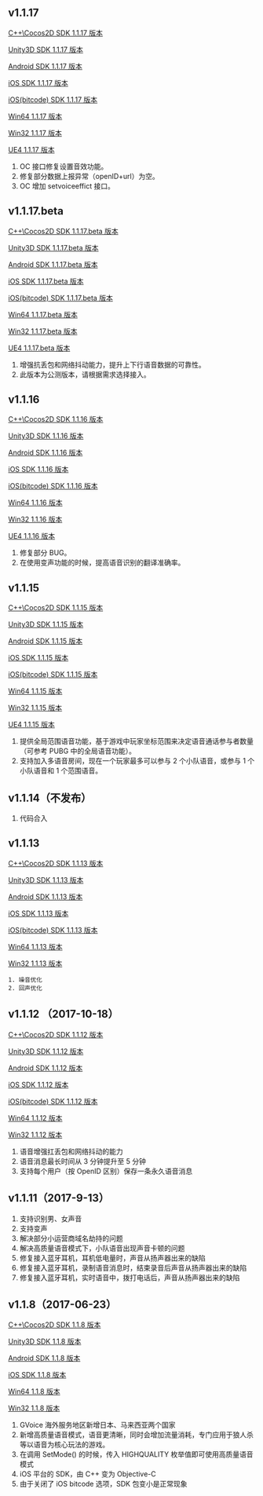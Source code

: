 ## v1.1.17
[C++\Cocos2D SDK 1.1.17 版本](http://lexizhang-1251557890.file.myqcloud.com/gvoice1.1.17/gcloud_voice_1_1_17_168537_20180211_Cocos.zip)

[Unity3D SDK 1.1.17 版本](http://lexizhang-1251557890.file.myqcloud.com/gvoice1.1.17/gcloud_voice_1_1_17_168537_20180211_Unity3D.zip)

[Android SDK 1.1.17 版本](http://lexizhang-1251557890.file.myqcloud.com/gvoice1.1.17/gcloud_voice_1_1_17_168537_20180211_Android.zip)

[iOS SDK 1.1.17 版本](http://lexizhang-1251557890.file.myqcloud.com/gvoice1.1.17/gcloud_voice_1_1_17_168537_20180211_iOS.zip)

[iOS(bitcode) SDK 1.1.17 版本](http://lexizhang-1251557890.file.myqcloud.com/gvoice1.1.17/gcloud_voice_1_1_17_168537_20180211_iOS_bitcode.zip)

[Win64 1.1.17 版本](http://lexizhang-1251557890.file.myqcloud.com/gvoice1.1.17/gcloud_voice_winx64_1_1_17_168537_20180224.zip)

[Win32 1.1.17 版本](http://lexizhang-1251557890.file.myqcloud.com/gvoice1.1.17/gcloud_voice_win_1_1_17_168537_20180224.zip)

[UE4 1.1.17 版本](http://lexizhang-1251557890.file.myqcloud.com/gvoice1.1.17/gcloud_voice_1_1_17_168537_20180211_UE4.zip)

1. OC 接口修复设置音效功能。
2. 修复部分数据上报异常（openID+url）为空。
3. OC 增加 setvoiceeffict 接口。

## v1.1.17.beta
[C++\Cocos2D SDK 1.1.17.beta 版本](http://lexizhang-1251557890.file.myqcloud.com/gvoice1.1.17.beta/gcloud_voice_1_1_17_168230_20180206_Cocos.zip)

[Unity3D SDK 1.1.17.beta 版本](http://lexizhang-1251557890.file.myqcloud.com/gvoice1.1.17.beta/gcloud_voice_1_1_17_168230_20180206_Unity3D.zip)

[Android SDK 1.1.17.beta 版本](http://lexizhang-1251557890.file.myqcloud.com/gvoice1.1.17.beta/gcloud_voice_1_1_17_168230_20180206_Android.zip)

[iOS SDK 1.1.17.beta 版本](http://lexizhang-1251557890.file.myqcloud.com/gvoice1.1.17.beta/gcloud_voice_1_1_17_168230_20180206_iOS.zip)

[iOS(bitcode) SDK 1.1.17.beta 版本](http://lexizhang-1251557890.file.myqcloud.com/gvoice1.1.17.beta/gcloud_voice_1_1_17_168230_20180206_iOS_bitcode.zip)

[Win64 1.1.17.beta 版本](http://lexizhang-1251557890.file.myqcloud.com/gvoice1.1.17.beta/gcloud_voice_winx64_1_1_17_168230_20180207.zip)

[Win32 1.1.17.beta 版本](http://lexizhang-1251557890.file.myqcloud.com/gvoice1.1.17.beta/gcloud_voice_win_1_1_17_168230_20180207.zip)

[UE4 1.1.17.beta 版本](http://lexizhang-1251557890.file.myqcloud.com/gvoice1.1.17.beta/gcloud_voice_1_1_17_168230_20180206_UE4.zip)

1. 增强抗丢包和网络抖动能力，提升上下行语音数据的可靠性。
2. 此版本为公测版本，请根据需求选择接入。

## v1.1.16
[C++\Cocos2D SDK 1.1.16 版本](http://lexizhang-1251557890.file.myqcloud.com/gvoice1.1.16/gcloud_voice_1_1_16_166568_20180111_Cocos.zip) 

[Unity3D SDK 1.1.16 版本](http://lexizhang-1251557890.file.myqcloud.com/gvoice1.1.16/gcloud_voice_1_1_16_166568_20180111_Unity3D.zip) 

[Android SDK 1.1.16 版本](http://lexizhang-1251557890.file.myqcloud.com/gvoice1.1.16/gcloud_voice_1_1_16_166568_20180111_Android.zip) 

[iOS SDK 1.1.16 版本](http://lexizhang-1251557890.file.myqcloud.com/gvoice1.1.16/gcloud_voice_1_1_16_166568_20180111_iOS.zip) 

[iOS(bitcode) SDK 1.1.16 版本](http://lexizhang-1251557890.file.myqcloud.com/gvoice1.1.16/gcloud_voice_1_1_16_166568_20180111_iOS_bitcode.zip) 

[Win64 1.1.16 版本](http://lexizhang-1251557890.file.myqcloud.com/gvoice1.1.16/gcloud_voice_winx64_1_1_16_166568_20180112.zip) 

[Win32 1.1.16 版本](http://lexizhang-1251557890.file.myqcloud.com/gvoice1.1.16/gcloud_voice_win_1_1_16_166568_20180112.zip) 

[UE4 1.1.16 版本](http://lexizhang-1251557890.file.myqcloud.com/gvoice1.1.16/gcloud_voice_1_1_16_166568_20180111_UE4.zip)

1. 修复部分 BUG。
2. 在使用变声功能的时候，提高语音识别的翻译准确率。

## v1.1.15
[C++\Cocos2D SDK 1.1.15 版本](http://lexizhang-1251557890.file.myqcloud.com/gvoice1.1.15/gcloud_voice_1_1_15_164628_20171214_Cocos.zip)

[Unity3D SDK 1.1.15 版本](http://lexizhang-1251557890.file.myqcloud.com/gvoice1.1.15/gcloud_voice_1_1_15_164628_20171214_Unity3D.zip)

[Android SDK 1.1.15 版本](http://lexizhang-1251557890.file.myqcloud.com/gvoice1.1.15/gcloud_voice_1_1_15_164628_20171214_Android.zip)

[iOS SDK 1.1.15 版本](http://lexizhang-1251557890.file.myqcloud.com/gvoice1.1.15/gcloud_voice_1_1_15_164628_20171214_iOS.zip)

[iOS(bitcode) SDK 1.1.15 版本](http://lexizhang-1251557890.file.myqcloud.com/gvoice1.1.15/gcloud_voice_1_1_15_164628_20171214_iOS_bitcode.zip)

[Win64 1.1.15 版本](http://lexizhang-1251557890.file.myqcloud.com/gvoice1.1.15/gcloud_voice_winx64_1_1_15_164628_20171214.zip)

[Win32 1.1.15 版本](http://lexizhang-1251557890.file.myqcloud.com/gvoice1.1.15/gcloud_voice_win_1_1_15_164628_20171214.zip)

[UE4 1.1.15 版本](http://lexizhang-1251557890.file.myqcloud.com/gvoice1.1.15/gcloud_voice_1_1_15_164628_20171214_UE4.zip)

1. 提供全局范围语音功能，基于游戏中玩家坐标范围来决定语音通话参与者数量（可参考 PUBG 中的全局语音功能）。
2. 支持加入多语音房间，现在一个玩家最多可以参与 2 个小队语音，或参与 1 个小队语音和 1 个范围语音。

## v1.1.14（不发布）

1. 代码合入

## v1.1.13 
[C++\Cocos2D SDK 1.1.13 版本](http://lexizhang-1251557890.cossh.myqcloud.com/gcloud_voice_1_1_13_160197_20171026_Cocos.zip)

[Unity3D SDK 1.1.13 版本](http://lexizhang-1251557890.cossh.myqcloud.com/gcloud_voice_1_1_13_160197_20171026_Unity3D.zip)

[Android SDK 1.1.13 版本](http://lexizhang-1251557890.cossh.myqcloud.com/gcloud_voice_1_1_13_160197_20171026_Android.zip)

[iOS SDK 1.1.13 版本](http://lexizhang-1251557890.cossh.myqcloud.com/gcloud_voice_1_1_13_160197_20171026_iOS.zip)

[iOS(bitcode) SDK 1.1.13 版本](http://lexizhang-1251557890.cossh.myqcloud.com/gcloud_voice_1_1_13_160197_20171026_iOS_bitcode.zip)

[Win64 1.1.13 版本](http://lexizhang-1251557890.cossh.myqcloud.com/gcloud_voice_winx64_1_1_12_159258_20171016.zip)

[Win32 1.1.13 版本](http://lexizhang-1251557890.cossh.myqcloud.com/gcloud_voice_win_1_1_12_159258_20171016.zip)

    1. 噪音优化  
    2. 回声优化  


## v1.1.12 （2017-10-18）   
[C++\Cocos2D SDK 1.1.12 版本](http://lexizhang-1251557890.cossh.myqcloud.com/gcloud_voice_1_1_12_159258_20171014_Cocos.zip)

[Unity3D SDK 1.1.12 版本](http://lexizhang-1251557890.cossh.myqcloud.com/gcloud_voice_1_1_12_159258_20171014_Unity3D.zip)

[Android SDK 1.1.12 版本](http://lexizhang-1251557890.cossh.myqcloud.com/gcloud_voice_1_1_12_159258_20171014_Android.zip)

[iOS SDK 1.1.12 版本](http://lexizhang-1251557890.cossh.myqcloud.com/gcloud_voice_1_1_12_159258_20171014_iOS.zip)

[iOS(bitcode) SDK 1.1.12 版本](http://lexizhang-1251557890.cossh.myqcloud.com/gcloud_voice_1_1_12_159258_20171014_iOS_bitcode.zip)

[Win64 1.1.12 版本](http://lexizhang-1251557890.cossh.myqcloud.com/gcloud_voice_winx64_1_1_12_159258_20171016.zip)

[Win32 1.1.12 版本](http://lexizhang-1251557890.cossh.myqcloud.com/gcloud_voice_win_1_1_12_159258_20171016.zip)
​       

1. 语音增强扛丢包和网络抖动的能力  
2. 语音消息最长时间从 3 分钟提升至 5 分钟  
3. 支持每个用户（按 OpenID 区别）保存一条永久语音消息  


## v1.1.11（2017-9-13）  
1. 支持识别男、女声音  
2. 支持变声  
3. 解决部分小运营商域名劫持的问题  
4. 解决高质量语音模式下，小队语音出现声音卡顿的问题  
5. 修复接入蓝牙耳机，耳机低电量时，声音从扬声器出来的缺陷  
6. 修复接入蓝牙耳机，录制语音消息时，结束录音后声音从扬声器出来的缺陷  
7. 修复接入蓝牙耳机，实时语音中，拨打电话后，声音从扬声器出来的缺陷  


## v1.1.8（2017-06-23）   

[C++\Cocos2D SDK 1.1.8 版本](https://mc.qcloudimg.com/static/archive/ad7e3bd1bdc742c0a2272cd85bdee3a9/gcloud_voice_1_1_8_151417_20170704_Cocos.zip)

[Unity3D SDK 1.1.8 版本](https://mc.qcloudimg.com/static/archive/29f013461515642b4b99e46b327a865a/gcloud_voice_1_1_8_151417_20170704_Unity3D.zip)

[Android SDK 1.1.8 版本](https://mc.qcloudimg.com/static/archive/ae191d585529ba38d16f921f37cf8917/gcloud_voice_1_1_8_151417_20170704_Android.zip)

[iOS SDK 1.1.8 版本](https://mc.qcloudimg.com/static/archive/5e719fa75cc4ae9150e31a5990f29c0b/gcloud_voice_1_1_8_151417_20170704_iOS.zip)

[Win64 1.1.8 版本](https://mc.qcloudimg.com/static/archive/01ea9bec7ba32948b16c00caeae14e5b/gcloud_voice_winx64_1_1_8_150892_20170622.zip)

[Win32 1.1.8 版本](https://mc.qcloudimg.com/static/archive/ad0e05ca7d710811621c1bfc3f6dbee6/gcloud_voice_win_1_1_8_150892_20170622.zip)

1. GVoice 海外服务地区新增日本、马来西亚两个国家  
2. 新增高质量语音模式，语音更清晰，同时会增加流量消耗，专门应用于狼人杀等以语音为核心玩法的游戏。  
3. 在调用 SetMode() 的时候，传入 HIGHQUALITY 枚举值即可使用高质量语音模式  
4. iOS 平台的 SDK，由 C++ 变为 Objective-C  
5. 由于关闭了 iOS bitcode 选项，SDK 包变小是正常现象 
